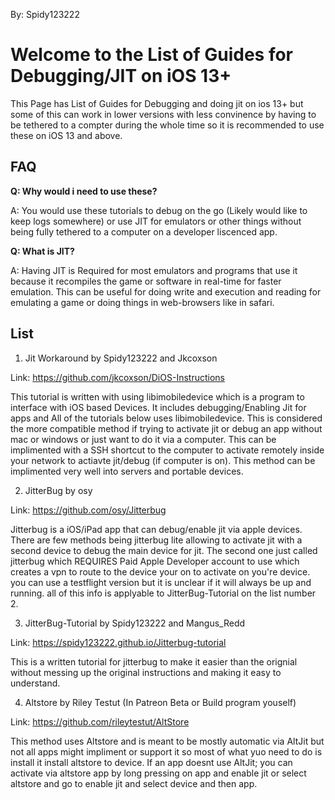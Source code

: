 By: Spidy123222
# Welcome to the List of Guides for Debugging/JIT on iOS 13+
This Page has List of Guides for Debugging and doing jit on ios 13+ but some of this can work in lower versions with less convinence by having to be tethered to a compter during the whole time so it is recommended to use these on iOS 13 and above.

## FAQ

**Q: Why would i need to use these?**

A: You would use these tutorials to debug on the go (Likely would like to keep logs somewhere) or use JIT for emulators or other things without being fully tethered to a computer on a developer liscenced app.

**Q: What is JIT?**

A: Having JIT is Required for most emulators and programs that use it because it recompiles the game or software in real-time for faster emulation. This can be useful for doing write and execution and reading for emulating a game or doing things in web-browsers like in safari.


## List

1. Jit Workaround by Spidy123222 and Jkcoxson

Link: https://github.com/jkcoxson/DiOS-Instructions

This tutorial is written with using libimobiledevice which is a program to interface with iOS based Devices. It includes debugging/Enabling Jit for apps and All of the tutorials below uses libimobiledevice. This is considered the more compatible method if trying to activate jit or debug an app without mac or windows or just want to do it via a computer. This can be implimented with a SSH shortcut to the computer to activate remotely inside your network to actiavte jit/debug (if computer is on). This method can be implimented very well into servers and portable devices.

2. JitterBug by osy

Link: https://github.com/osy/Jitterbug

Jitterbug is a iOS/iPad app that can debug/enable jit via apple devices. There are few methods being jitterbug lite allowing to activate jit with a second device to debug the main device for jit. The second one just called jitterbug which REQUIRES Paid Apple Developer account to use which creates a vpn to route to the device your on to activate on you're device. you can use a testflight version but it is unclear if it will always be up and running. all of this info is applyable to JitterBug-Tutorial on the list number 2.

3. JitterBug-Tutorial by Spidy123222 and Mangus_Redd

Link: https://spidy123222.github.io/Jitterbug-tutorial

This is a written tutorial for jitterbug to make it easier than the orignial without messing up the original instructions and making it easy to understand.

4. Altstore by Riley Testut (In Patreon Beta or Build program youself)

Link: https://github.com/rileytestut/AltStore

This method uses Altstore and is meant to be mostly automatic via AltJit but not all apps might impliment or support it so most of what yuo need to do is install it install altstore to device. If an app doesnt use AltJit; you can activate via altstore app by long pressing on app and enable jit or select altstore and go to enable jit and select device and then app.
